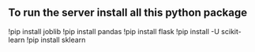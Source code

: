 ## To run the server install all this python package

<p>!pip install joblib
!pip install pandas
!pip install flask
!pip install -U scikit-learn
!pip install sklearn</p>
